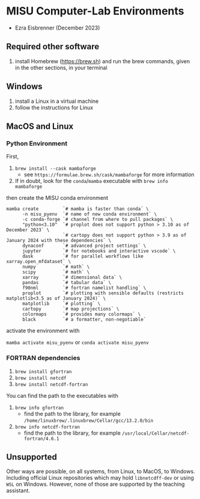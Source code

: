# MISU Computer-Lab Environments

+ Ezra Eisbrenner (December 2023)

## Required other software

1. install Homebrew (https://brew.sh) and run the brew commands, given in the other sections, in your terminal

## Windows

1. install a Linux in a virtual machine
2. follow the instructions for Linux

## MacOS and Linux

### Python Environment

First,

1. `brew install --cask mambaforge`
   * see `https://formulae.brew.sh/cask/mambaforge` for more information
2. If in doubt, look for the `conda`/`mamba` executable with `brew info mambaforge`

then create the MISU conda environment

```
mamba create         `# mamba is faster than conda` \
      -n misu_pyenv  `# name of new conda environment` \
      -c conda-forge `# channel from where to pull packages` \
      "python<3.10"  `# proplot does not support python > 3.10 as of December 2023` \
                     `# cartopy does not support python > 3.9 as of January 2024 with these dependencies` \
      dynaconf       `# advanced project settings` \
      jupyter        `# for notebooks and interactive vscode` \
      dask           `# for parallel workflows like xarray.open_mfdataset` \
      numpy          `# math` \
      scipy          `# math` \
      xarray         `# dimensional data` \
      pandas         `# tabular data` \
      f90nml         `# fortran namelist handling` \
      proplot        `# plotting with sensible defaults (restricts matplotlib<3.5 as of January 2024)` \
      matplotlib     `# plotting` \
      cartopy        `# map projections` \
      colormaps      `# provides many colormaps` \
      black          `# a formatter, non-negotiable`
```

activate the environment with

`mamba activate misu_pyenv` or `conda activate misu_pyenv`

### FORTRAN dependencies

1. `brew install gfortran`
2. `brew install netcdf`
3. `brew install netcdf-fortran`

You can find the path to the executables with

1. `brew info gfortran`
   + find the path to the library, for example `/home/linuxbrew/.linuxbrew/Cellar/gcc/13.2.0/bin`
1. `brew info netcdf-fortran`
   + find the path to the library, for example `/usr/local/Cellar/netcdf-fortran/4.6.1`

## Unsupported

Other ways are possible, on all systems, from Linux, to MacOS, to Windows. Including official Linux repositories which may hold `libnetcdff-dev` or using `WSL` on Windows. However, none of those are supported by the teaching assistant.
